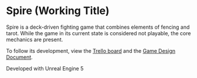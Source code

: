# Spire (Working Title)

Spire is a deck-driven fighting game that combines elements of fencing and tarot. While the game in its current state is considered not playable, the core mechanics are present.

To follow its development, view the [Trello board](https://trello.com/b/JDXAcboe/spire) and the [Game Design Document](https://docs.google.com/document/d/1tmPd839HWzvfOk30pHHFY9t5DOCnndJp22x7l2bZavs/edit?usp=sharing).

Developed with Unreal Engine 5
